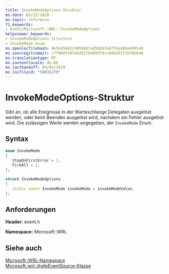 ```yaml
---
title: InvokeModeOptions-Struktur
ms.date: 03/22/2018
ms.topic: reference
f1_keywords:
- event/Microsoft::WRL::InvokeModeOptions
helpviewer_keywords:
- InvokeModeOptions structure
- InvokeMode enum
ms.openlocfilehash: 0e5b45042c9959b87ad5db97ab755e49de469149
ms.sourcegitcommit: c7f90df497e6261764893f9cc04b5d1f1bf0b64b
ms.translationtype: MT
ms.contentlocale: de-DE
ms.lasthandoff: 04/05/2019
ms.locfileid: "59035279"
---
```

# <a name="invokemodeoptions-structure"></a>InvokeModeOptions-Struktur

Gibt an, ob alle Ereignisse in der Warteschlange Delegaten ausgelöst werden, oder beim Beenden ausgelöst wird, nachdem ein Fehler ausgelöst wird. Die zulässigen Werte werden angegeben, der `InvokeMode` Enum.

## <a name="syntax"></a>Syntax

```cpp
enum InvokeMode
{
   StopOnFirstError = 1,
   FireAll = 2,
};

struct InvokeModeOptions
{
   static const InvokeMode invokeMode = invokeModeValue;
};
```

## <a name="requirements"></a>Anforderungen

**Header:** event.h

**Namespace:** Microsoft::WRL

## <a name="see-also"></a>Siehe auch

[Microsoft::WRL-Namespace](microsoft-wrl-namespace.md)<br/>
[Microsoft::wrl::AgileEventSource-Klasse](agileeventsource-class.md)